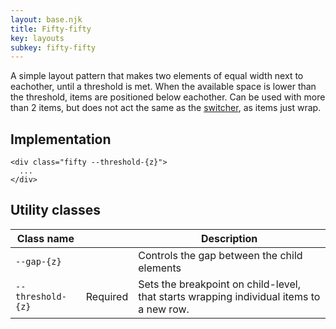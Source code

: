 ```yaml
---
layout: base.njk
title: Fifty-fifty
key: layouts
subkey: fifty-fifty
---
```


A simple layout pattern that makes two elements of equal width next to eachother, until a threshold is met. When the available space is lower than the threshold, items are positioned below eachother. Can be used with more than 2 items, but does not act the same as the [switcher](/layouts/switcher), as items just wrap.

## Implementation

```
<div class="fifty --threshold-{z}">
  ...
</div>
```

## Utility classes

<div>
  <table>
    <thead>
      <tr><th>Class name</th><th></th><th>Description</th></tr>
    </thead>
    <tbody>
      <tr><td><code>--gap-{z}</code></td><td></td><td>Controls the gap between the child elements</td></tr>
      <tr><td><code>--threshold-{z}</code></td><td>Required</td><td>Sets the breakpoint on child-level, that starts wrapping individual items to a new row.</td></tr>
    </tbody>
  </table>
</div>
